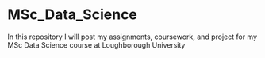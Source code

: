 # MSc_Data_Science
In this repository I will post my assignments, coursework, and project for my MSc Data Science course at Loughborough University
